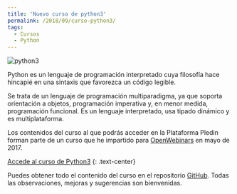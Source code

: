 ```yaml
---
title: 'Nuevo curso de python3'
permalink: /2018/09/curso-python3/
tags:
  - Cursos
  - Python
---
```


![python3](https://plataforma.josedomingo.org/pledin/cursos/python3/img/python.png)

Python es un lenguaje de programación interpretado cuya filosofía hace hincapié en una sintaxis que favorezca un código legible.

Se trata de un lenguaje de programación multiparadigma, ya que soporta orientación a objetos, programación imperativa y, en menor medida, programación funcional. Es un lenguaje interpretado, usa tipado dinámico y es multiplataforma.

Los contenidos del curso al que podrás acceder en la Plataforma Pledin forman parte de un curso que he impartido para [OpenWebinars](https://openwebinars.net/cursos/python-3/) en mayo de 2017.

[Accede al curso de Python3](https://plataforma.josedomingo.org/pledin/cursos/python3/)
{: .text-center}

Puedes obtener todo el contenido del curso en el repositorio [GitHub](https://github.com/josedom24/curso_python3).
Todas las observaciones, mejoras y sugerencias son bienvenidas.



